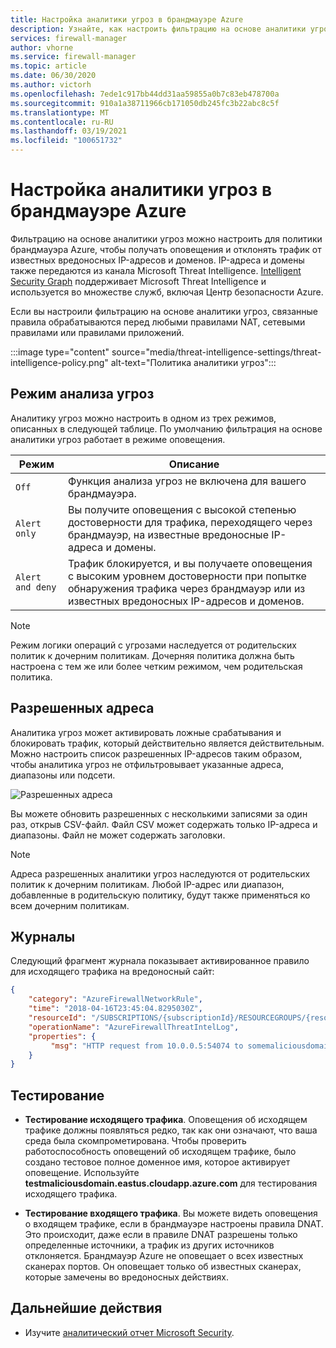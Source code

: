 ```yaml
---
title: Настройка аналитики угроз в брандмауэре Azure
description: Узнайте, как настроить фильтрацию на основе аналитики угроз для политики брандмауэра Azure, чтобы получать оповещения и отклонять трафик от известных вредоносных IP-адресов и доменов.
services: firewall-manager
author: vhorne
ms.service: firewall-manager
ms.topic: article
ms.date: 06/30/2020
ms.author: victorh
ms.openlocfilehash: 7ede1c917bb44dd31aa59855a0b7c83eb478700a
ms.sourcegitcommit: 910a1a38711966cb171050db245fc3b22abc8c5f
ms.translationtype: MT
ms.contentlocale: ru-RU
ms.lasthandoff: 03/19/2021
ms.locfileid: "100651732"
---
```

# <a name="azure-firewall-threat-intelligence-configuration"></a>Настройка аналитики угроз в брандмауэре Azure

Фильтрацию на основе аналитики угроз можно настроить для политики брандмауэра Azure, чтобы получать оповещения и отклонять трафик от известных вредоносных IP-адресов и доменов. IP-адреса и домены также передаются из канала Microsoft Threat Intelligence. [Intelligent Security Graph](https://www.microsoft.com/security/operations/intelligence) поддерживает Microsoft Threat Intelligence и используется во множестве служб, включая Центр безопасности Azure.<br>

Если вы настроили фильтрацию на основе аналитики угроз, связанные правила обрабатываются перед любыми правилами NAT, сетевыми правилами или правилами приложений.

:::image type="content" source="media/threat-intelligence-settings/threat-intelligence-policy.png" alt-text="Политика аналитики угроз":::

## <a name="threat-intelligence-mode"></a>Режим анализа угроз

Аналитику угроз можно настроить в одном из трех режимов, описанных в следующей таблице. По умолчанию фильтрация на основе аналитики угроз работает в режиме оповещения.

|Режим |Описание  |
|---------|---------|
|`Off`     | Функция анализа угроз не включена для вашего брандмауэра. |
|`Alert only`     | Вы получите оповещения с высокой степенью достоверности для трафика, переходящего через брандмауэр, на известные вредоносные IP-адреса и домены. |
|`Alert and deny`     | Трафик блокируется, и вы получаете оповещения с высоким уровнем достоверности при попытке обнаружения трафика через брандмауэр или из известных вредоносных IP-адресов и доменов. |

> [!NOTE]
> Режим логики операций с угрозами наследуется от родительских политик к дочерним политикам. Дочерняя политика должна быть настроена с тем же или более четким режимом, чем родительская политика.

## <a name="allowlist-addresses"></a>Разрешенных адреса

Аналитика угроз может активировать ложные срабатывания и блокировать трафик, который действительно является действительным. Можно настроить список разрешенных IP-адресов таким образом, чтобы аналитика угроз не отфильтровывает указанные адреса, диапазоны или подсети.  

![Разрешенных адреса](media/threat-intelligence-settings/allow-list.png)

Вы можете обновить разрешенных с несколькими записями за один раз, открыв CSV-файл. Файл CSV может содержать только IP-адреса и диапазоны. Файл не может содержать заголовки.

> [!NOTE]
> Адреса разрешенных аналитики угроз наследуются от родительских политик к дочерним политикам. Любой IP-адрес или диапазон, добавленные в родительскую политику, будут также применяться ко всем дочерним политикам.

## <a name="logs"></a>Журналы

Следующий фрагмент журнала показывает активированное правило для исходящего трафика на вредоносный сайт:

```json
{
    "category": "AzureFirewallNetworkRule",
    "time": "2018-04-16T23:45:04.8295030Z",
    "resourceId": "/SUBSCRIPTIONS/{subscriptionId}/RESOURCEGROUPS/{resourceGroupName}/PROVIDERS/MICROSOFT.NETWORK/AZUREFIREWALLS/{resourceName}",
    "operationName": "AzureFirewallThreatIntelLog",
    "properties": {
         "msg": "HTTP request from 10.0.0.5:54074 to somemaliciousdomain.com:80. Action: Alert. ThreatIntel: Bot Networks"
    }
}
```

## <a name="testing"></a>Тестирование

- **Тестирование исходящего трафика**. Оповещения об исходящем трафике должны появляться редко, так как они означают, что ваша среда была скомпрометирована. Чтобы проверить работоспособность оповещений об исходящем трафике, было создано тестовое полное доменное имя, которое активирует оповещение. Используйте **testmaliciousdomain.eastus.cloudapp.azure.com** для тестирования исходящего трафика.

- **Тестирование входящего трафика**. Вы можете видеть оповещения о входящем трафике, если в брандмауэре настроены правила DNAT. Это происходит, даже если в правиле DNAT разрешены только определенные источники, а трафик из других источников отклоняется. Брандмауэр Azure не оповещает о всех известных сканерах портов. Он оповещает только об известных сканерах, которые замечены во вредоносных действиях.

## <a name="next-steps"></a>Дальнейшие действия

- Изучите [аналитический отчет Microsoft Security](https://www.microsoft.com/en-us/security/operations/security-intelligence-report).
